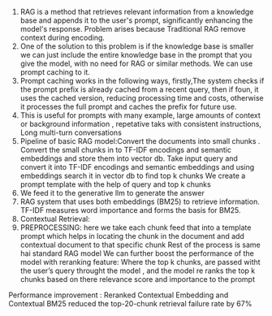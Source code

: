 1. RAG is a method that retrieves relevant information from a knowledge base and appends it to the user's prompt, significantly enhancing the model's response. Problem arises because Traditional RAG remove context during encoding.
2. One of the solution to this problem is if the knowledge base is smaller we can just include the entire knowledge base in the prompt that you give the model, with no need for RAG or similar methods. We can use prompt caching to it.
3. Prompt caching works in the following ways, firstly,The system checks if the prompt prefix is already cached from a recent query, then if foun, it uses the cached version, reducing processing time and costs, otherwise it processes the full prompt and caches the prefix for future use.
4. This is useful for prompts with many example, large amounts of context or background information , repetative taks with consistent instructions, Long multi-turn conversations
5. Pipeline of basic RAG model:Convert the documents into small chunks .
Convert the small chunks in to TF-IDF encodings and semantic embeddings and store them into vector db.
Take input query and convert it into TF-IDF encodings and semantic embeddings and using embeddings search it in vector db to find top k chunks
We create a prompt template with the help of query and top k chunks
6. We feed it to the generative llm to generate the answer
7. RAG system that uses both embeddings (BM25) to retrieve information. TF-IDF measures word importance and forms the basis for BM25.
8. Contextual Retrieval:
9. PREPROCESSING: here we take each chunk feed that into a template prompt which helps in locating the chunk in the document and add contextual document to that specific chunk
Rest of the process is same hai standard RAG model 
We can further boost the performance of the model with reranking feature:
Where the top k chunks, are passed witht the user’s query throught the model , and the model re ranks the top k chunks based on there relevance score and importance to the prompt

Performance improvement : Reranked Contextual Embedding and Contextual BM25 reduced the top-20-chunk retrieval failure rate by 67%

